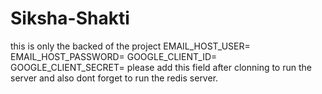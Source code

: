 # Siksha-Shakti
this is only the backed of the project
EMAIL_HOST_USER=
EMAIL_HOST_PASSWORD=
GOOGLE_CLIENT_ID=
GOOGLE_CLIENT_SECRET=
please add this field after clonning to run the server
and also dont forget to run the redis server.
